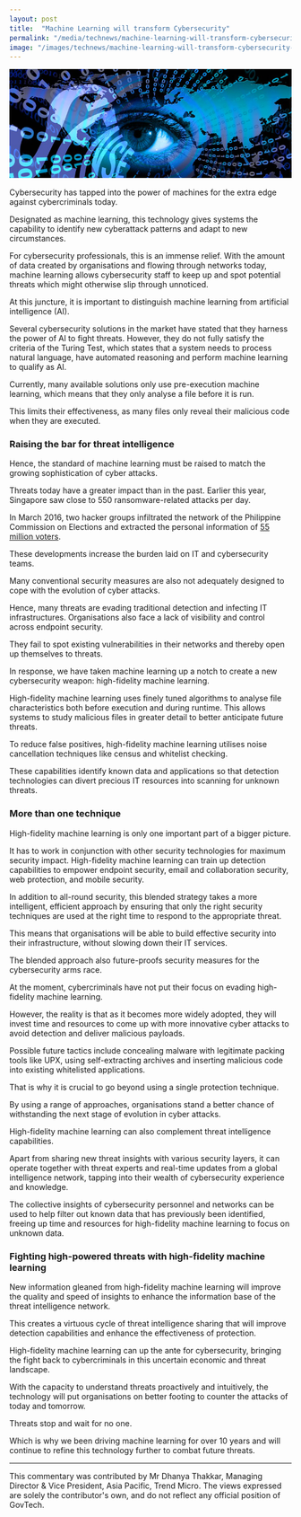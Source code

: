 ```yaml
---
layout: post
title:  "Machine Learning will transform Cybersecurity"
permalink: "/media/technews/machine-learning-will-transform-cybersecurity"
image: "/images/technews/machine-learning-will-transform-cybersecurity-part-1.png"
---
```


![machine Learning will transform cybersecurity](/images/technews/machine-learning-will-transform-cybersecurity-part-1.png)

Cybersecurity has tapped into the power of machines for the extra edge against cybercriminals today.

Designated as machine learning, this technology gives systems the capability to identify new cyberattack patterns and adapt to new circumstances.


For cybersecurity professionals, this is an immense relief. With the amount of data created by organisations and flowing through networks today, machine learning allows cybersecurity staff to keep up and spot potential threats which might otherwise slip through unnoticed.

At this juncture, it is important to distinguish machine learning from artificial intelligence (AI).

Several cybersecurity solutions in the market have stated that they harness the power of AI to fight threats. However, they do not fully satisfy the criteria of the Turing Test, which states that a system needs to process natural language, have automated reasoning and perform machine learning to qualify as AI.

Currently, many available solutions only use pre-execution machine learning, which means that they only analyse a file before it is run.

This limits their effectiveness, as many files only reveal their malicious code when they are executed.

### **Raising the bar for threat intelligence**
Hence, the standard of machine learning must be raised to match the growing sophistication of cyber attacks.

Threats today have a greater impact than in the past. Earlier this year, Singapore saw close to 550 ransomware-related attacks per day.

In March 2016, two hacker groups infiltrated the network of the Philippine Commission on Elections and extracted the personal information of [55 million voters](https://www.enterpriseinnovation.net/article/worst-government-data-breaches-2015-2016-1273457573?utm_source=silverpop&utm_medium=newsletter&utm_campaign=EIDaily_enews?utm_source=silverpop&utm_medium=newsletter&utm_campaign=EIDaily_enews).

These developments increase the burden laid on IT and cybersecurity teams.

Many conventional security measures are also not adequately designed to cope with the evolution of cyber attacks.

Hence, many threats are evading traditional detection and infecting IT infrastructures. Organisations also face a lack of visibility and control across endpoint security.

They fail to spot existing vulnerabilities in their networks and thereby open up themselves to threats.  

In response, we have taken machine learning up a notch to create a new cybersecurity weapon: high-fidelity machine learning.

High-fidelity machine learning uses finely tuned algorithms to analyse file characteristics both before execution and during runtime. This allows systems to study malicious files in greater detail to better anticipate future threats.

To reduce false positives, high-fidelity machine learning utilises noise cancellation techniques like census and whitelist checking.

These capabilities identify known data and applications so that detection technologies can divert precious IT resources into scanning for unknown threats.  

### **More than one technique**
High-fidelity machine learning is only one important part of a bigger picture.

It has to work in conjunction with other security technologies for maximum security impact. High-fidelity machine learning can train up detection capabilities to empower endpoint security, email and collaboration security, web protection, and mobile security.

In addition to all-round security, this blended strategy takes a more intelligent, efficient approach by ensuring that only the right security techniques are used at the right time to respond to the appropriate threat.

This means that organisations will be able to build effective security into their infrastructure, without slowing down their IT services.

The blended approach also future-proofs security measures for the cybersecurity arms race.

At the moment, cybercriminals have not put their focus on evading high-fidelity machine learning.

However, the reality is that as it becomes more widely adopted, they will invest time and resources to come up with more innovative cyber attacks to avoid detection and deliver malicious payloads.

Possible future tactics include concealing malware with legitimate packing tools like UPX, using self-extracting archives and inserting malicious code into existing whitelisted applications.

That is why it is crucial to go beyond using a single protection technique.

By using a range of approaches, organisations stand a better chance of withstanding the next stage of evolution in cyber attacks.

High-fidelity machine learning can also complement threat intelligence capabilities.

Apart from sharing new threat insights with various security layers, it can operate together with threat experts and real-time updates from a global intelligence network, tapping into their wealth of cybersecurity experience and knowledge.

The collective insights of cybersecurity personnel and networks can be used to help filter out known data that has previously been identified, freeing up time and resources for high-fidelity machine learning to focus on unknown data.

### **Fighting high-powered threats with high-fidelity machine learning**
New information gleaned from high-fidelity machine learning will improve the quality and speed of insights to enhance the information base of the threat intelligence network.

This creates a virtuous cycle of threat intelligence sharing that will improve detection capabilities and enhance the effectiveness of protection.

High-fidelity machine learning can up the ante for cybersecurity, bringing the fight back to cybercriminals in this uncertain economic and threat landscape.

With the capacity to understand threats proactively and intuitively, the technology will put organisations on better footing to counter the attacks of today and tomorrow.

Threats stop and wait for no one.

Which is why we been driving machine learning for over 10 years and will continue to refine this technology further to combat future threats.

---

This commentary was contributed by Mr Dhanya Thakkar, Managing Director & Vice President, Asia Pacific, Trend Micro. The views expressed are solely the contributor's own, and do not reflect any official position of GovTech.
